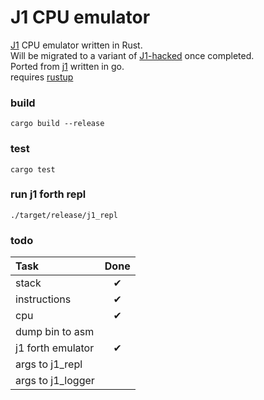 # J1 CPU emulator

[J1](https://excamera.com/sphinx/fpga-j1.html) CPU emulator written in Rust. <br>
Will be migrated to a variant of [J1-hacked](https://www.fpgarelated.com/showarticle/790.php) once completed. <br>
Ported from [j1](https://github.com/dim13/j1) written in go. <br>
requires [rustup](https://rustup.rs/) <br>


### build
```shell
cargo build --release
```

### test
```shell
cargo test
```

### run j1 forth repl
```shell
./target/release/j1_repl
```


### todo
| Task              | Done |
| :---------------  | :------: |
| stack             | &#x2714; |
| instructions      | &#x2714; |
| cpu               | &#x2714; |
| dump bin to asm   |  |
| j1 forth emulator | &#x2714; |
| args to j1_repl   |  |
| args to j1_logger |  |


